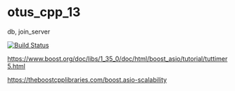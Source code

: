 # otus_cpp_13
db, join_server

[![Build Status](https://travis-ci.org/evgenykol/otus_cpp_13.svg?branch=master)](https://travis-ci.org/evgenykol/otus_cpp_13)


https://www.boost.org/doc/libs/1_35_0/doc/html/boost_asio/tutorial/tuttimer5.html

https://theboostcpplibraries.com/boost.asio-scalability